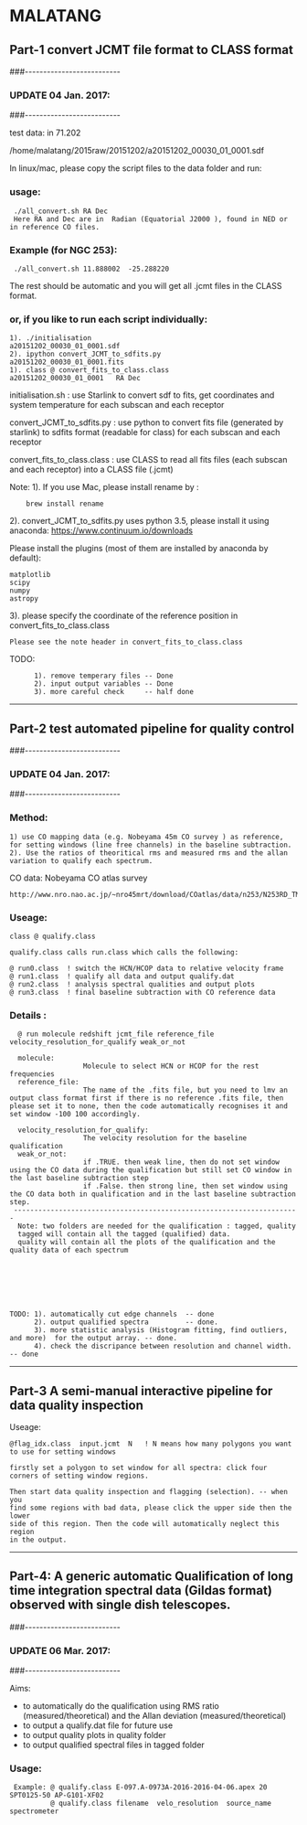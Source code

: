 # MALATANG

## Part-1  convert JCMT file format to CLASS format 
###--------------------------
### UPDATE 04 Jan. 2017: 
###--------------------------


test data: 
in 71.202

/home/malatang/2015raw/20151202/a20151202_00030_01_0001.sdf



In linux/mac, please copy the script files to the data folder and run:

### usage:
     ./all_convert.sh RA Dec
     Here RA and Dec are in  Radian (Equatorial J2000 ), found in NED or in reference CO files. 
### Example (for NGC 253):
     ./all_convert.sh 11.888002  -25.288220 

The rest should be automatic and you will get all .jcmt files in the CLASS format.

### or, if you like to run each script individually: 

    1). ./initialisation                            a20151202_00030_01_0001.sdf 
    2). ipython convert_JCMT_to_sdfits.py           a20151202_00030_01_0001.fits  
    1). class @ convert_fits_to_class.class         a20151202_00030_01_0001   RA Dec 

initialisation.sh : use Starlink to convert sdf to fits, get coordinates and
system temperature for each subscan and each receptor 

convert_JCMT_to_sdfits.py : use python to convert fits file (generated by
starlink) to sdfits format (readable for class) for each subscan and each
receptor 

convert_fits_to_class.class : use CLASS to read all fits files (each subscan
and each receptor) into a CLASS file (.jcmt) 

Note: 
1). 
If you use Mac, please install rename by :

        brew install rename 

2). convert_JCMT_to_sdfits.py
uses python 3.5, please install it using anaconda:
https://www.continuum.io/downloads

Please install the plugins (most of them are installed by anaconda by default):

    matplotlib
    scipy 
    numpy
    astropy

3). please specify the coordinate of the reference position in convert_fits_to_class.class  

    Please see the note header in convert_fits_to_class.class 


TODO: 

          1). remove temperary files -- Done 
          2). input output variables -- Done  
          3). more careful check     -- half done 
    

----------------------------
## Part-2 test automated pipeline for quality control

###--------------------------
### UPDATE 04 Jan. 2017: 
###--------------------------

### Method: 

    1) use CO mapping data (e.g. Nobeyama 45m CO survey ) as reference, for setting windows (line free channels) in the baseline subtraction.  
    2). Use the ratios of theoritical rms and measured rms and the allan variation to qualify each spectrum.

CO data: Nobeyama CO atlas survey 
    
    http://www.nro.nao.ac.jp/~nro45mrt/download/COatlas/data/n253/N253RD_TMB.FITS.gz

### Useage: 
    class @ qualify.class 
    
    qualify.class calls run.class which calls the following: 

    @ run0.class  ! switch the HCN/HCOP data to relative velocity frame
    @ run1.class  ! qualify all data and output qualify.dat
    @ run2.class  ! analysis spectral qualities and output plots
    @ run3.class  ! final baseline subtraction with CO reference data




### Details :

      @ run molecule redshift jcmt_file reference_file velocity_resolution_for_qualify weak_or_not
    
      molecule:        
                      Molecule to select HCN or HCOP for the rest frequencies
      reference_file:  
                      The name of the .fits file, but you need to lmv an output class format first if there is no reference .fits file, then please set it to none, then the code automatically recognises it and set window -100 100 accordingly.

      velocity_resolution_for_qualify:  
                      The velocity resolution for the baseline qualification
      weak_or_not: 
                      if .TRUE. then weak line, then do not set window using the CO data during the qualification but still set CO window in the last baseline subtraction step
                      if .False. then strong line, then set window using the CO data both in qualification and in the last baseline subtraction step.
     ----------------------------------------------------------------------
      Note: two folders are needed for the qualification : tagged, quality
      tagged will contain all the tagged (qualified) data.
      quality will contain all the plots of the qualification and the quality data of each spectrum
    






    TODO: 1). automatically cut edge channels  -- done  
          2). output qualified spectra         -- done. 
          3). more statistic analysis (Histogram fitting, find outliers, and more)  for the output array. -- done. 
          4). check the discripance between resolution and channel width. -- done  


----------------------------
## Part-3 A semi-manual interactive pipeline for data quality inspection 

Useage: 

    @flag_idx.class  input.jcmt  N   ! N means how many polygons you want to use for setting windows

    firstly set a polygon to set window for all spectra: click four corners of setting window regions. 

    Then start data quality inspection and flagging (selection). -- when you
    find some regions with bad data, please click the upper side then the lower
    side of this region. Then the code will automatically neglect this region
    in the output. 



----------------------------
## Part-4: A  generic automatic Qualification of long time integration spectral data (Gildas format) observed with single dish telescopes.

###--------------------------
### UPDATE 06 Mar. 2017:
###--------------------------


Aims:
- to automatically do the qualification using RMS ratio (measured/theoretical) and the Allan deviation (measured/theoretical)
- to output a qualify.dat file for future use
- to output quality plots in quality folder
- to output qualified spectral files in tagged folder

### Usage:
     Example: @ qualify.class E-097.A-0973A-2016-2016-04-06.apex 20 SPT0125-50 AP-G101-XF02
              @ qualify.class filename  velo_resolution  source_name   spectrometer




